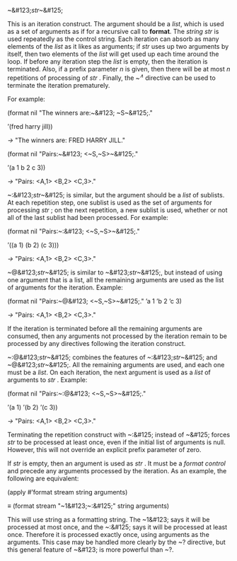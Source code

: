  



~\&#123;*str*~\&#125; 



This is an iteration construct. The argument should be a <i>list</i>, which is used as a set of arguments as if for a recursive call to <b>format</b>. The <i>string str</i> is used repeatedly as the control string. Each iteration can absorb as many elements of the <i>list</i> as it likes as arguments; if <i>str</i> uses up two arguments by itself, then two elements of the <i>list</i> will get used up each time around the loop. If before any iteration step the <i>list</i> is empty, then the iteration is terminated. Also, if a prefix parameter <i>n</i> is given, then there will be at most <i>n</i> repetitions of processing of <i>str</i> . Finally, the ~<i><sup>∧</sup></i> directive can be used to terminate the iteration prematurely. 



For example: 



(format nil "The winners are:~\&#123; ~S~\&#125;." 



’(fred harry jill)) 



*→* "The winners are: FRED HARRY JILL." 



(format nil "Pairs:~\&#123; <~S,~S>~\&#125;." 



’(a 1 b 2 c 3)) 



*→* "Pairs: <A,1> <B,2> <C,3>." 



~:\&#123;*str*~\&#125; is similar, but the argument should be a *list* of sublists. At each repetition step, one sublist is used as the set of arguments for processing *str* ; on the next repetition, a new sublist is used, whether or not all of the last sublist had been processed. For example: 



(format nil "Pairs:~:\&#123; <~S,~S>~\&#125;." 



’((a 1) (b 2) (c 3))) 



*→* "Pairs: <A,1> <B,2> <C,3>." 



~@\&#123;*str*~\&#125; is similar to ~\&#123;*str*~\&#125;, but instead of using one argument that is a list, all the remaining arguments are used as the list of arguments for the iteration. Example: 



(format nil "Pairs:~@\&#123; <~S,~S>~\&#125;." ’a 1 ’b 2 ’c 3) 



*→* "Pairs: <A,1> <B,2> <C,3>." 



If the iteration is terminated before all the remaining arguments are consumed, then any arguments not processed by the iteration remain to be processed by any directives following the iteration construct. 







 



 



~:@\&#123;*str*~\&#125; combines the features of ~:\&#123;*str*~\&#125; and ~@\&#123;*str*~\&#125;. All the remaining arguments are used, and each one must be a *list*. On each iteration, the next argument is used as a *list* of arguments to *str* . Example: 



(format nil "Pairs:~:@\&#123; <~S,~S>~\&#125;." 



’(a 1) ’(b 2) ’(c 3)) 



*→* "Pairs: <A,1> <B,2> <C,3>." 



Terminating the repetition construct with ~:\&#125; instead of ~\&#125; forces *str* to be processed at least once, even if the initial list of arguments is null. However, this will not override an explicit prefix parameter of zero. 



If *str* is empty, then an argument is used as *str* . It must be a *format control* and precede any arguments processed by the iteration. As an example, the following are equivalent: 



(apply #’format stream string arguments) 



*≡* (format stream "~1\&#123;~:\&#125;" string arguments) 



This will use string as a formatting string. The ~1\&#123; says it will be processed at most once, and the ~:\&#125; says it will be processed at least once. Therefore it is processed exactly once, using arguments as the arguments. This case may be handled more clearly by the ~? directive, but this general feature of ~\&#123; is more powerful than ~?. 



